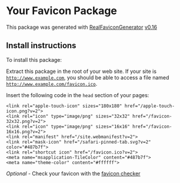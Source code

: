 # Your Favicon Package

This package was generated with [RealFaviconGenerator](https://realfavicongenerator.net/) [v0.16](https://realfavicongenerator.net/change_log#v0.16)

## Install instructions

To install this package:

Extract this package in the root of your web site. If your site is <code>http://www.example.com</code>, you should be able to access a file named <code>http://www.example.com/favicon.ico</code>.

Insert the following code in the `head` section of your pages:

    <link rel="apple-touch-icon" sizes="180x180" href="/apple-touch-icon.png?v=2">
    <link rel="icon" type="image/png" sizes="32x32" href="/favicon-32x32.png?v=2">
    <link rel="icon" type="image/png" sizes="16x16" href="/favicon-16x16.png?v=2">
    <link rel="manifest" href="/site.webmanifest?v=2">
    <link rel="mask-icon" href="/safari-pinned-tab.svg?v=2" color="#487b7f">
    <link rel="shortcut icon" href="/favicon.ico?v=2">
    <meta name="msapplication-TileColor" content="#487b7f">
    <meta name="theme-color" content="#ffffff">

*Optional* - Check your favicon with the [favicon checker](https://realfavicongenerator.net/favicon_checker)